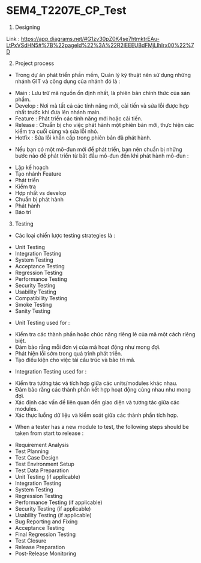 # SEM4_T2207E_CP_Test

1. Designing

Link : https://app.diagrams.net/#G1zv30pZ0K4se7htmktrEAu-LtPxVSdHN5#%7B%22pageId%22%3A%22R2lEEEUBdFMjLlhIrx00%22%7D

2. Project process

+ Trong dự án phát triển phần mềm, Quản lý kỹ thuật nên sử dụng những nhánh GIT và công dụng của nhánh đó là : 

- Main : Lưu trữ mã nguồn ổn định nhất, là phiên bản chính thức của sản phẩm.
- Develop : Nơi mà tất cả các tính năng mới, cải tiến và sửa lỗi được hợp nhất trước khi đưa lên nhánh main.
- Feature : Phát triển các tính năng mới hoặc cải tiến.
- Release : Chuẩn bị cho việc phát hành một phiên bản mới, thực hiện các kiểm tra cuối cùng và sửa lỗi nhỏ.
- Hotfix : Sửa lỗi khẩn cấp trong phiên bản đã phát hành.

+ Nếu bạn có một mô-đun mới để phát triển, bạn nên chuẩn bị những bước nào để phát triển từ
bắt đầu mô-đun đến khi phát hành mô-đun :

- Lập kế hoạch 
- Tạo nhánh Feature
- Phát triển 
- Kiểm tra
- Hợp nhất vs develop
- Chuẩn bị phát hành
- Phát hành
- Bảo trì

3. Testing

+ Các loại chiến lược testing strategies là : 
- Unit Testing
- Integration Testing
- System Testing
- Acceptance Testing
- Regression Testing
- Performance Testing
- Security Testing
- Usability Testing
- Compatibility Testing
- Smoke Testing
- Sanity Testing

+ Unit Testing used for : 
- Kiểm tra các thành phần hoặc chức năng riêng lẻ của mã một cách riêng biệt.
- Đảm bảo rằng mỗi đơn vị của mã hoạt động như mong đợi.
- Phát hiện lỗi sớm trong quá trình phát triển.
- Tạo điều kiện cho việc tái cấu trúc và bảo trì mã.

+ Integration Testing used for :
- Kiểm tra tương tác và tích hợp giữa các units/modules khác nhau.
- Đảm bảo rằng các thành phần kết hợp hoạt động cùng nhau như mong đợi.
- Xác định các vấn đề liên quan đến giao diện và tương tác giữa các modules.
- Xác thực luồng dữ liệu và kiểm soát giữa các thành phần tích hợp.

+ When a tester has a new module to test, the following steps should be taken from start to release :
- Requirement Analysis
- Test Planning
- Test Case Design
- Test Environment Setup
- Test Data Preparation
- Unit Testing (if applicable)
- Integration Testing
- System Testing
- Regression Testing
- Performance Testing (if applicable)
- Security Testing (if applicable)
- Usability Testing (if applicable)
- Bug Reporting and Fixing
- Acceptance Testing
- Final Regression Testing
- Test Closure
- Release Preparation
- Post-Release Monitoring